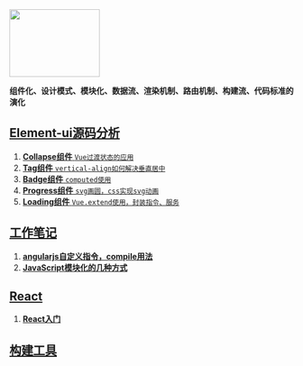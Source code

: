 <img src="http://element.eleme.io/static/component.bd3411b.png" width="160" height="120"/>

**组件化、设计模式、模块化、数据流、渲染机制、路由机制、构建流、代码标准的演化**

## [Element-ui源码分析](https://github.com/Viajes324/blog/tree/master/Element-ui%E6%BA%90%E7%A0%81%E5%88%86%E6%9E%90)
1. [**Collapse组件** <code>Vue过渡状态的应用</code>](https://github.com/Viajes324/blog/blob/master/Element-ui%E6%BA%90%E7%A0%81%E5%88%86%E6%9E%90/Collapse%E7%BB%84%E4%BB%B6.md)
2. [**Tag组件** <code>vertical-align如何解决垂直居中</code>](https://github.com/Viajes324/blog/blob/master/Element-ui%E6%BA%90%E7%A0%81%E5%88%86%E6%9E%90/Tag%E7%BB%84%E4%BB%B6.md)
3. [**Badge组件** <code>computed使用</code>](https://github.com/Viajes324/blog/blob/master/Element-ui%E6%BA%90%E7%A0%81%E5%88%86%E6%9E%90/Badge%E7%BB%84%E4%BB%B6.md)
4. [**Progress组件** <code>svg画圆，css实现svg动画</code>](https://github.com/Viajes324/blog/blob/master/Element-ui%E6%BA%90%E7%A0%81%E5%88%86%E6%9E%90/Progress%E7%BB%84%E4%BB%B6.md)
5. [**Loading组件** <code>Vue.extend使用，封装指令、服务</code>](https://github.com/Viajes324/blog/blob/master/Element-ui%E6%BA%90%E7%A0%81%E5%88%86%E6%9E%90/Loading%E7%BB%84%E4%BB%B6.md)

## [工作笔记](https://github.com/Viajes324/blog/tree/master/%E5%B7%A5%E4%BD%9C%E7%AC%94%E8%AE%B0)
1. [**angularjs自定义指令，compile用法**](https://github.com/Viajes324/blog/blob/master/%E5%B7%A5%E4%BD%9C%E7%AC%94%E8%AE%B0/angularjs%E8%87%AA%E5%AE%9A%E4%B9%89%E6%8C%87%E4%BB%A4%EF%BC%8Ccompile%E7%94%A8%E6%B3%95.md)
2. [**JavaScript模块化的几种方式**](https://github.com/Viajes324/blog/blob/master/%E5%B7%A5%E4%BD%9C%E7%AC%94%E8%AE%B0/JavaScript%E6%A8%A1%E5%9D%97%E5%8C%96%E7%9A%84%E5%87%A0%E7%A7%8D%E6%96%B9%E5%BC%8F.md)

## [React](https://github.com/Viajes324/blog/tree/master/React)
1. [**React入门**](https://github.com/Viajes324/blog/blob/master/React/React%E5%85%A5%E9%97%A8.md)

## [构建工具]()


